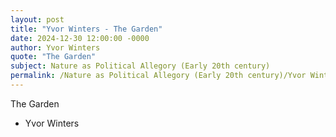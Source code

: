 ```yaml
---
layout: post
title: "Yvor Winters - The Garden"
date: 2024-12-30 12:00:00 -0000
author: Yvor Winters
quote: "The Garden"
subject: Nature as Political Allegory (Early 20th century)
permalink: /Nature as Political Allegory (Early 20th century)/Yvor Winters/Yvor Winters - The Garden
---
```


The Garden

- Yvor Winters
